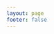 ```yaml
---
layout: page
footer: false
---
```

<GameEntranceV id="h5mario" src="/classic/emulatorJS-4.0.12/games/index.html?language=en-US&name=SuperMarioBros" :resetHeight=false></GameEntranceV>